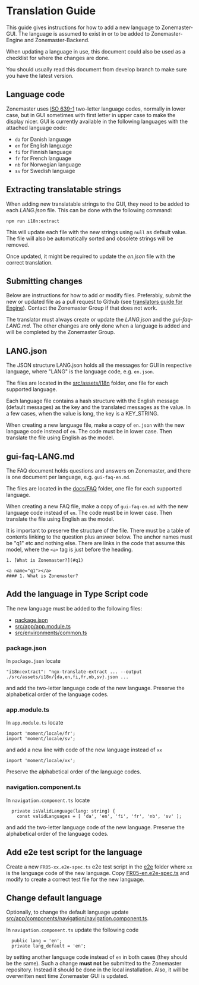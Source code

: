 # Translation Guide

This guide gives instructions for how to add a new language to
Zonemaster-GUI. The language is assumed to exist in or to be added
to Zonemaster-Engine and Zonemaster-Backend.

When updating a language in use, this document could also be used as
a checklist for where the changes are done.

You should usually read this document from develop branch to make
sure you have the latest version.

## Language code

Zonemaster uses [ISO 639-1] two-letter language codes, normally in
lower case, but in GUI sometimes with first letter in upper case
to make the display nicer. GUI is currently available in the
following languages with the attached language code:

* `da` for Danish language
* `en` for English language
* `fi` for Finnish language
* `fr` for French language
* `nb` for Norwegian language
* `sv` for Swedish language


## Extracting translatable strings

When adding new translatable strings to the GUI, they need to be added to each
*LANG.json* file. This can be done with the following command:

```
npm run i18n:extract
```

This will update each file with the new strings using `null` as default value.
The file will also be automatically sorted and obsolete strings will be
removed.

Once updated, it might be required to update the *en.json* file with the
correct translation.


## Submitting changes

Below are instructions for how to add or modify files. Preferably,
submit the new or updated file as a pull request to Github (see
[translators guide for Engine]). Contact the Zonemaster Group if
that does not work.

The translator must always create or update the *LANG.json* and
the *gui-faq-LANG.md*. The other changes are only done when
a language is added and will be completed by the Zonemaster Group.


## LANG.json

The JSON structure LANG.json holds all the messages for GUI in respective
language, where "LANG" is the language code, e.g. `en.json`.

The files are located in the [src/assets/i18n] folder, one file for each
supported language.

Each language file contains a hash structure with the English message
(default messages) as the key and the translated messages as the value. In
a few cases, when the value is long, the key is a KEY_STRING.

When creating a new language file, make a copy of `en.json` with the new
language code instead of `en`. The code must be in lower case. Then
translate the file using English as the model.


## gui-faq-LANG.md

The FAQ document holds questions and answers on Zonemaster, and there
is one document per language, e.g. `gui-faq-en.md`.

The files are located in the [docs/FAQ] folder, one file for each supported
language.

When creating a new FAQ file, make a copy of `gui-faq-en.md` with the new
language code instead of `en`. The code must be in lower case. Then
translate the file using English as the model.

It is important to preserve the structure of the file. There must be a
table of contents linking to the question plus answer below. The anchor
names must be "q1" etc and nothing else. There are links in the code
that assume this model, where the `<a>` tag is just before the heading.

```
1. [What is Zonemaster?](#q1)

<a name="q1"></a>
#### 1. What is Zonemaster?
```

## Add the language in Type Script code

The new language must be added to the following files:

* [package.json]
* [src/app/app.module.ts]
* [src/environments/common.ts]

### package.json

In `package.json` locate

```
"i18n:extract": "ngx-translate-extract ... --output ./src/assets/i18n/{da,en,fi,fr,nb,sv}.json ...
```
and add the two-letter language code of the new language. Preserve
the alphabetical order of the language codes.

### app.module.ts

In `app.module.ts` locate

```
import 'moment/locale/fr';
import 'moment/locale/sv';
```
and add a new line with code of the new language instead of `xx`
```
import 'moment/locale/xx';
```
Preserve the alphabetical order of the language codes.

### navigation.component.ts

In `navigation.component.ts` locate

```
  private isValidLanguage(lang: string) {
    const validLanguages = [ 'da', 'en', 'fi', 'fr', 'nb', 'sv' ];
```
and add the two-letter language code of the new language. Preserve
the alphabetical order of the language codes.

## Add e2e test script for the language

Create a new `FR05-xx.e2e-spec.ts` e2e test script in the [e2e] folder
where `xx` is the language code of the new language. Copy
[FR05-en.e2e-spec.ts] and modify to create a correct test file for
the new language.


## Change default language

Optionally, to change the default language update
[src/app/components/navigation/navigation.component.ts].

In `navigation.component.ts` update the following code
```
  public lang = 'en';
  private lang_default = 'en';
```
by setting another language code instead of `en` in both cases (they
should be the same). Such a change **must not** be submitted to the
Zonemaster repository. Instead it should be done in the local
installation. Also, it will be overwritten next time Zonemaster GUI
is updated.


[ISO 639-1]:                                               https://en.wikipedia.org/wiki/List_of_ISO_639-1_codes
[docs/FAQ]:                                                FAQ
[e2e]:                                                     ../e2e
[FR05-en.e2e-spec.ts]:                                     ../e2e/FR05-en.e2e-spec.ts
[package.json]:                                            ../package.json
[src/app/app.module.ts]:                                   ../src/app/app.module.ts
[src/app/components/navigation/navigation.component.html]: ../src/app/components/navigation/navigation.component.html
[src/app/components/navigation/navigation.component.ts]:   ../src/app/components/navigation/navigation.component.ts
[src/assets/i18n]:                                         ../src/assets/i18n
[translators guide for Engine]:                            https://github.com/zonemaster/zonemaster-engine/blob/develop/docs/Translation-translators.md
[src/environments/common.ts]:                              ../src/environments/common.ts
